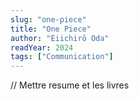```yaml
---
slug: "one-piece"
title: "One Piece"
author: "Eiichirō Oda"
readYear: 2024
tags: ["Communication"]
---
```


// Mettre resume et les livres
